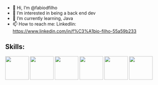 - 👋 Hi, I’m @fabiodfilho
- 👀 I’m interested in being a back end dev
- 🌱 I’m currently learning, Java 
- 📫 How to reach me: Linkedlin: https://www.linkedin.com/in/f%C3%A1bio-filho-55a59b233

## Skills:
 <img src="https://cdn.jsdelivr.net/gh/devicons/devicon/icons/mysql/mysql-plain-wordmark.svg" width="75" height="75"/> <img src="https://cdn.jsdelivr.net/gh/devicons/devicon/icons/java/java-plain-wordmark.svg" width="75" height="75"/> <img src="https://cdn.jsdelivr.net/gh/devicons/devicon/icons/python/python-plain-wordmark.svg" width="75" height="75"/>  <img src="https://cdn.jsdelivr.net/gh/devicons/devicon/icons/canva/canva-original.svg" width="75" height="75"/> <img src="https://cdn.jsdelivr.net/gh/devicons/devicon/icons/javascript/javascript-plain.svg" width="75" height="75"/> <img src="https://cdn.jsdelivr.net/gh/devicons/devicon/icons/amazonwebservices/amazonwebservices-plain-wordmark.svg" width="75" height="75"/>
          
          
          
          
          
          

          
          
          
          
          
          
          


